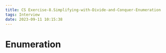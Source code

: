 ```yaml
---
title: CS Exercise-8.Simplifying-with-Divide-and-Conquer-Enumeration
tags: Interview
date: 2023-09-11 10:15:38
---
```


# Enumeration
